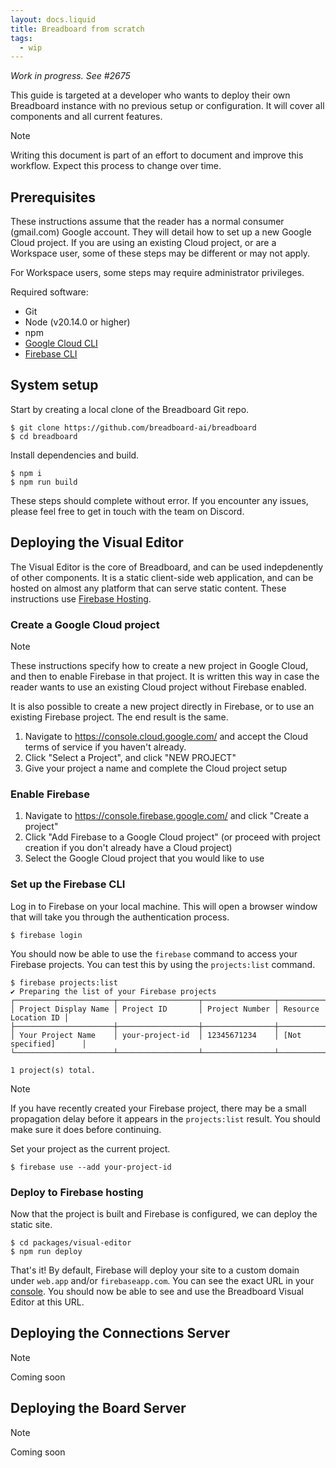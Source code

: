 ```yaml
---
layout: docs.liquid
title: Breadboard from scratch
tags:
  - wip
---
```


_Work in progress. See #2675_

This guide is targeted at a developer who wants to deploy their own Breadboard
instance with no previous setup or configuration. It will cover all components
and all current features.

> [!NOTE]
> Writing this document is part of an effort to document and improve this
> workflow. Expect this process to change over time.

## Prerequisites

These instructions assume that the reader has a normal consumer (gmail.com)
Google account. They will detail how to set up a new Google Cloud project. If
you are using an existing Cloud project, or are a Workspace user, some of these
steps may be different or may not apply.

For Workspace users, some steps may require administrator privileges.

Required software:

- Git
- Node (v20.14.0 or higher)
- npm
- [Google Cloud CLI](https://cloud.google.com/sdk/docs/install)
- [Firebase CLI](https://firebase.google.com/docs/cli)

## System setup

Start by creating a local clone of the Breadboard Git repo.

```
$ git clone https://github.com/breadboard-ai/breadboard
$ cd breadboard
```

Install dependencies and build.

```
$ npm i
$ npm run build
```

These steps should complete without error. If you encounter any issues, please
feel free to get in touch with the team on Discord.

## Deploying the Visual Editor

The Visual Editor is the core of Breadboard, and can be used indepdenently of
other components. It is a static client-side web application, and can be hosted
on almost any platform that can serve static content. These instructions use
[Firebase Hosting](https://firebase.google.com/docs/hosting).

### Create a Google Cloud project

> [!NOTE]
> These instructions specify how to create a new project in Google Cloud, and
> then to enable Firebase in that project. It is written this way in case the
> reader wants to use an existing Cloud project without Firebase enabled.
>
> It is also possible to create a new project directly in Firebase, or to use an
> existing Firebase project. The end result is the same.

1. Navigate to https://console.cloud.google.com/ and accept the Cloud terms of
   service if you haven't already.
1. Click "Select a Project", and click "NEW PROJECT"
1. Give your project a name and complete the Cloud project setup

### Enable Firebase

1. Navigate to https://console.firebase.google.com/ and click "Create a project"
1. Click "Add Firebase to a Google Cloud project" (or proceed with project
   creation if you don't already have a Cloud project)
1. Select the Google Cloud project that you would like to use

### Set up the Firebase CLI

Log in to Firebase on your local machine. This will open a browser window that
will take you through the authentication process.

```
$ firebase login
```

You should now be able to use the `firebase` command to access your Firebase
projects. You can test this by using the `projects:list` command.

```
$ firebase projects:list
✔ Preparing the list of your Firebase projects
┌──────────────────────┬──────────────────┬────────────────┬──────────────────────┐
│ Project Display Name │ Project ID       │ Project Number │ Resource Location ID │
├──────────────────────┼──────────────────┼────────────────┼──────────────────────┤
│ Your Project Name    │ your-project-id  │ 12345671234    │ [Not specified]      │
└──────────────────────┴──────────────────┴────────────────┴──────────────────────┘

1 project(s) total.
```

> [!NOTE]
> If you have recently created your Firebase project, there may be a small
> propagation delay before it appears in the `projects:list` result. You should
> make sure it does before continuing.

Set your project as the current project.

```
$ firebase use --add your-project-id
```

### Deploy to Firebase hosting

Now that the project is built and Firebase is configured, we can deploy the
static site.

```
$ cd packages/visual-editor
$ npm run deploy
```

That's it! By default, Firebase will deploy your site to a custom domain under
`web.app` and/or `firebaseapp.com`. You can see the exact URL in your
[console](https://console.firebase.google.com/). You should now be able to see
and use the Breadboard Visual Editor at this URL.

## Deploying the Connections Server

> [!NOTE]
> Coming soon

## Deploying the Board Server

> [!NOTE]
> Coming soon
